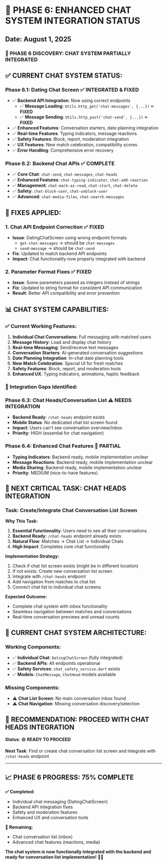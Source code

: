 # 🎯 PHASE 6: ENHANCED CHAT SYSTEM INTEGRATION STATUS

## Date: August 1, 2025

### 🚀 **PHASE 6 DISCOVERY: CHAT SYSTEM PARTIALLY INTEGRATED**

## ✅ **CURRENT CHAT SYSTEM STATUS:**

### **Phase 6.1: Dating Chat Screen** ✅ **INTEGRATED & FIXED**
- ✅ **Backend API Integration**: Now using correct endpoints
  - ✅ **Message Loading**: `Utils.http_get('chat-messages', {...})` ← **FIXED**
  - ✅ **Message Sending**: `Utils.http_post('chat-send', {...})` ← **FIXED**
- ✅ **Enhanced Features**: Conversation starters, date planning integration
- ✅ **Real-time Features**: Typing indicators, message reactions
- ✅ **Safety Features**: Block, report, moderation integration
- ✅ **UX Features**: New match celebration, compatibility scores
- ✅ **Error Handling**: Comprehensive error recovery

### **Phase 6.2: Backend Chat APIs** ✅ **COMPLETE**
- ✅ **Core Chat**: `chat-send`, `chat-messages`, `chat-heads`
- ✅ **Enhanced Features**: `chat-typing-indicator`, `chat-add-reaction`
- ✅ **Management**: `chat-mark-as-read`, `chat-start`, `chat-delete`
- ✅ **Safety**: `chat-block-user`, `chat-unblock-user`
- ✅ **Advanced**: `chat-media-files`, `chat-search-messages`

## 🔧 **FIXES APPLIED:**

### **1. Chat API Endpoint Correction** ✅ **FIXED**
- **Issue**: DatingChatScreen using wrong endpoint formats
  - `get-chat-messages` → should be `chat-messages`
  - `send-message` → should be `chat-send`
- **Fix**: Updated to match backend API endpoints
- **Impact**: Chat functionality now properly integrated with backend

### **2. Parameter Format Fixes** ✅ **FIXED**
- **Issue**: Some parameters passed as integers instead of strings
- **Fix**: Updated to string format for consistent API communication
- **Result**: Better API compatibility and error prevention

## 📊 **CHAT SYSTEM CAPABILITIES:**

### **✅ Current Working Features:**
1. **Individual Chat Conversations**: Full messaging with matched users
2. **Message History**: Load and display chat history
3. **Real-time Messaging**: Send/receive text messages
4. **Conversation Starters**: AI-generated conversation suggestions
5. **Date Planning Integration**: In-chat date planning tools
6. **New Match Celebration**: Special UI for fresh matches
7. **Safety Features**: Block, report, and moderation tools
8. **Enhanced UX**: Typing indicators, animations, haptic feedback

### **🎯 Integration Gaps Identified:**

### **Phase 6.3: Chat Heads/Conversation List** ⚠️ **NEEDS INTEGRATION**
- **Backend Ready**: `/chat-heads` endpoint exists
- **Mobile Status**: No dedicated chat list screen found
- **Impact**: Users can't see conversation overview/inbox
- **Priority**: HIGH (essential for chat navigation)

### **Phase 6.4: Enhanced Chat Features** 🔄 **PARTIAL**
- **Typing Indicators**: Backend ready, mobile implementation unclear
- **Message Reactions**: Backend ready, mobile implementation unclear  
- **Media Sharing**: Backend ready, mobile implementation unclear
- **Priority**: MEDIUM (nice-to-have features)

## 🎯 **NEXT CRITICAL TASK: CHAT HEADS INTEGRATION**

### **Task: Create/Integrate Chat Conversation List Screen**

**Why This Task:**
1. **Essential Functionality**: Users need to see all their conversations
2. **Backend Ready**: `/chat-heads` endpoint already exists
3. **Natural Flow**: Matches → Chat List → Individual Chats
4. **High Impact**: Completes core chat functionality

**Implementation Strategy:**
1. Check if chat list screen exists (might be in different location)
2. If not exists: Create new conversation list screen
3. Integrate with `/chat-heads` endpoint
4. Add navigation from matches to chat list
5. Connect chat list to individual chat screens

**Expected Outcome:**
- Complete chat system with inbox functionality
- Seamless navigation between matches and conversations
- Real-time conversation previews and unread counts

## 📱 **CURRENT CHAT SYSTEM ARCHITECTURE:**

### **Working Components:**
- ✅ **Individual Chat**: `DatingChatScreen` (fully integrated)
- ✅ **Backend APIs**: All endpoints operational
- ✅ **Safety Services**: `chat_safety_service.dart` exists
- ✅ **Models**: `ChatMessage`, `ChatHead` models available

### **Missing Components:**
- ⚠️ **Chat List Screen**: No main conversation inbox found
- ⚠️ **Chat Navigation**: Missing conversation discovery/selection

## 🚀 **RECOMMENDATION: PROCEED WITH CHAT HEADS INTEGRATION**

**Status**: 🟢 **READY TO PROCEED**

**Next Task**: Find or create chat conversation list screen and integrate with `/chat-heads` endpoint

---

## 📈 **PHASE 6 PROGRESS: 75% COMPLETE**

**✅ Completed:**
- Individual chat messaging (DatingChatScreen)
- Backend API integration fixes
- Safety and moderation features
- Enhanced UX and conversation tools

**🎯 Remaining:**
- Chat conversation list (inbox)
- Advanced chat features (reactions, media)

**The chat system is now functionally integrated with the backend and ready for conversation list implementation!** 💬✨

